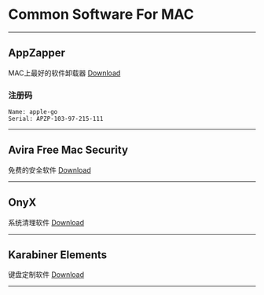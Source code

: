 # Common Software For MAC

***

## AppZapper 
MAC上最好的软件卸载器
[Download](http://www.appzapper.com)

### 注册码
```
Name: apple-go
Serial: APZP-103-97-215-111
```

***

## Avira Free Mac Security
免费的安全软件
[Download](https://www.avira.com/en/free-antivirus-mac)

***

## OnyX
系统清理软件
[Download](http://www.titanium.free.fr/onyx.html)

***

## Karabiner Elements
键盘定制软件
[Download](https://karabiner-elements.pqrs.org/)

***
